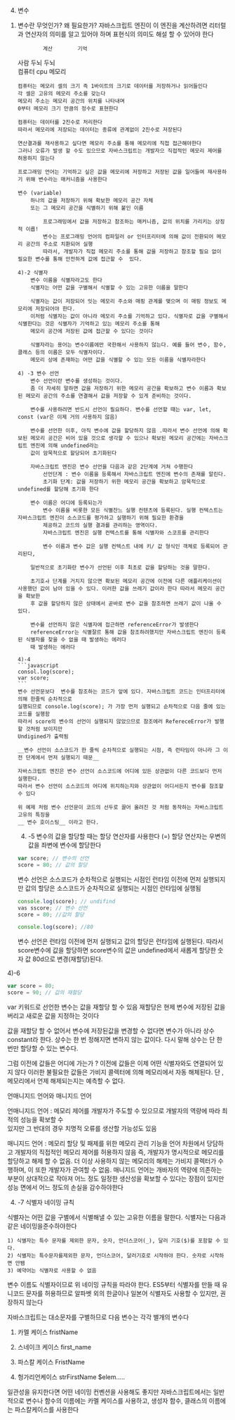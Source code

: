 4. 변수

1)  변수란 무엇인가? 왜 필요한가?
    자바스크립트 엔진이 이 엔진을 계산하려면 리터럴과 연산자의 의미를 알고 있어야 하며
    표현식의 의미도 해설 할 수 있어야 한다

                계산        기억

    사람 두뇌 두뇌  
    컴퓨터 cpu 메모리

        컴퓨터는 메모리 셀의 크기 즉 1바이트의 크기로 데이터를 저장하거나 읽어들인다
        각 셀은 고유의 메모리 주소를 갖는다
        메모리 주소는 메모리 공간의 위치를 나타내며
        0부터 메모리 크기 만큼의 정수로 표현한다

        컴퓨터는 데이터를 2진수로 처리한다
        따라서 메모리에 저장되는 데이터는 종류에 관계없이 2진수로 저장된다

        연산결과를 재사용하고 싶다면 메모리 주소를 통해 메모리에 직접 접근해야한다
        그러나 오류가 발생 할 수도 있으므로 자바스크립트는 개발자으 직접적인 메모리 제어를 허용하지 않는다

        프로그래밍 언어는 기억하고 싶은 값을 메모리에 저장하고 저장된 값을 일어들여 재사용하기 위해 변수라는 매커니즘을 사용한다

        변수 (variable)
            하나의 값을 저장하기 위해 확보한 메모리 공간 자체
            또는 그 메모리 공간을 식별하기 위해 붙인 이름

                프로그래밍에서 값을 저장하고 참조하는 매커니즘, 값의 위치를 가리키는 상징적 이릅!
                변수는 프로그래밍 언어의 컴파일러 or 인터프리터에 의해 값이 전환되어 메모리 공간의 주소로 치환되어 실행
                따라서, 개발자가 직접 메모리 주소를 통해 값을 저장하고 참조할 필요 없이 필요한 변수를 통해 안전하게 값에 접근할 수  있다.

        4)-2 식별자
            변수 이름을 식별자라고도 한다
            식별자는 어떤 값을 구별해서 식별할 수 있는 고유한 이름을 말한다

            식별자는 값이 저장되어 잇는 메모리 주소와 매핑 관계를 맺으며 이 매핑 정보도 메모리에 저장되어야 한다.
            이처럼 식별자는 값이 아니라 메모리 주소를 기억하고 있다. 식별자로 값을 구별해서 식별한다는 것은 식별자가 기억하고 있는 메모리 주소를 통해
            메모리 공간에 저장된 값에 접근할 수 있다는 것이다

            식별자라는 용어는 변수이름에만 국한해서 사용하지 않는다. 예를 들어 변수, 함수, 클래스 등의 이름은 모두 식별자이다.
            메모리 상에 존재하는 어떤 값을 식별할 수 있는 모든 이름을 식별자라한다

        4) -3 변수 선언
            변수 선언이란 변수를 생성하는 것이다.
            좀 더 자세히 말하면 값을 저장하기 위한 메모리 공간을 확보하고 변수 이름과 확보된 메모리 공간의 주소를 연결해서 값을 저장할 수 있게 준비하는 것이다.

            변수를 사용하려면 반드시 선언이 필요하다. 변수를 선언할 때는 var, let, const (var은 이제 거의 사용하지 않음)

            변수를 선언한 이후, 아직 변수에 값을 할당하지 않음 .따라서 변수 선언에 의해 확보된 메모리 공간은 비어 있을 것으로 생각할 수 있으나 확보된 메모리 공간에는 자바스크립트 엔진에 의해 undefined라는
            값이 암묵적으로 할당되어 초기화된다

            자바스크립트 엔진은 변수 선언을 다음과 같은 2단계에 거쳐 수행한다
                선언단계 : 변수 이름을 등록해서 자바스크립트 엔진에 변수의 존재를 알린다.
                초기화 단계: 값을 저장하기 위한 메모리 공간을 확보하고 암묵적으로 undefined를 할당해 초기화 한다

            변수 이름은 어디에 등록되는가
                변수 이름을 비롯한 모든 식별잔느 실행 컨텐츠에 등록된다. 실행 컨텍스트는 자바스크립트 엔진이 소스코드를 평가하고 실행하기 위해 필요한 환경을
                제공하고 코드의 실행 결과를 관리하는 영역이다.
                자바스크립트 엔진은 실행 컨텍스트를 통해 식별자와 스코프를 관리한다

                변수 이름과 변수 값은 실행 컨텍스트 내에 키/ 값 형식인 객체로 등록되어 관리된다,

            일반적으로 초기화란 변수가 선언된 이후 최초로 값을 할당하는 것을 말한다.

            초기호ㅘ 단계를 거치지 않으면 확보된 메모리 공간에 이전에 다른 애플리케이션이 사용했던 값이 남아 있을 수 있다. 이러한 값을 쓰레기 값이라 한다 따라서 메모리 공간을 확보한
            후 값을 할당하지 않은 상태에서 곧바로 변수 값을 참조하면 쓰레기 값이 나올 수 있다.

            변수를 선언하지 않은 식별자에 접근하면 referenceError가 발생한다
            referenceError는 식별잘르 통해 값을 참조하려했지만 자바스크립트 엔진이 등록된 식별자를 찾을 수 없을 때 발생하는 에러다
            때 발생하는 에러다

        4)-4
        ```javascript
        consol.log(score);
        var score;
        ```
        변수 선언문보다  변수를 참조하는 코드가 앞에 있다. 자바스크립트 코드는 인터프리터에 의해 한줄씩 순차적으로
        실행되므로 console.log(score); 가 가장 먼저 실행되고 순차적으로 다음 줄에 있는 코드를 실행함
        따라서 score의 변수의 선언이 실행되지 않았으므로 참조에러 RefereceError가 발행할 것처럼 보이지만
        Undigined가 출력됨

        __변수 선언이 소스코드가 한 줄씩 순차적으로 실행되는 시점, 즉 런타임이 아니라 그 이전 단계에서 먼저 실행되기 때문__

        자바스크립트 엔진은 변수 선언이 소스코드에 어디에 있든 상관없이 다른 코드보다 먼저 실행한다.
        따라서 변수 선언이 소스코드의 어디에 위치하는지와 상관없이 어디서든지 변수를 참조할 수 있다

        위 예제 처럼 변수 선언문이 코드의 선두로 끌어 올려진 것 처럼 동작하는 자바스크립트 고유의 특징을
        __ 변수 호이스팅__ 이라고 한다.

    4. -5
       변수의 값을 할당할 때는 할당 연산자를 사용한다 (=)
       할당 연산자는 우변의 값을 좌변에 변수에 할당한다

    ```javascript
    var score; // 변수의 선언
    score = 80; // 값의 할당
    ```

    변수 선언은 소스코드가 순차적으로 실행되는 시점인 런타임 이전에 먼저 실행되지만 값의 할당은 소스코드가 순차적으로 실행되는 시점인 런타임에 실행됨

    ```javascript
    console.log(score); // undifind
    vas sscore; // 변수 선언
    score = 80; //값의 할당

    console.log(score); //80

    ```

    변수 선언은 런타임 이전에 먼저 실행되고 값의 할당은 런타임에 실행된다. 따라서 score변수에 값을 할당하면
    score변수의 값은 undefined에서 새롭게 할당한 숫자 값 80d으로 변경(재할당)된다.

4)-6

```javascript
var score = 80;
score = 90; // 값의 재할당
```

var 키워드로 선언한 변수는 값을 재할당 할 수 있음
재할당은 현제 변수에 저장된 값을 버리고 새로운 값을 지정하는 것이다

값을 재할당 할 수 없어서 변수에 저장된값을 변경할 수 없다면 변수가 아니라 상수constant라 한다.
상수는 한 번 정해지면 변하지 않는 값이다. 다시 말해 상수는 단 한 번만 할당할 수 있는 변수다.

그럼 이전에 값들은 어디에 가는가 ?
이전에 값들은 이제 어떤 식별자와도 연결되어 있지 않다 이러한 불필요한 값들은 가비지 콜렉터에 의해
메모리에서 자동 해체된다. 단 , 메모리에서 언제 해제되는지는 예측할 수 없다.

언매니지드 언어와 매니지드 언어

언매니지드 언어 : 메모리 제어를 개발자가 주도할 수 있으므로 개발자의 역량에 따라 최적의 성능을 확보할 수  
 있지만 그 반대의 경우 치명적 오류를 생산할 가능성도 있음

매니지드 언어 : 메모리 할당 및 패제를 위한 메모리 관리 기능을 언어 차원에서 당담하고 개발자의 직접적인 메모리 제어를 허용하지 않음 즉, 개발자가 명시적으로 메모리를 할당하고 해제 할 수 없음.
더 이상 사용하지 않는 메모리의 해제는 가비지 콜렉터가 수행하며, 이 또한 개발자가 관여할 수 없음. 매니지드 언어는 개바자의 역량에 의존하는 부분이 상대적으로 작아져 어느 정도 일정한 생산성을 확보할 수 있다는 장점이 있지만 성능 면에서 어느 정도의 손실을 감수하야한다

4. -7 식별자 네이밍 규칙

식별자는 어떤 값을 구별에서 식별해낼 수 있는 고유한 이름을 말한다. 식별자는 다음과 같은 네이밍을준수하야한다

    1) 식별자는 특수 문자를 제외한 문자, 숫자, 언더스코어(_), 달러 기호($)를 포함할 수 있다.
    2) 식별자는 특수문자를제외한 문자, 언더스코어, 달러기호로 시작하야 한다. 숫자로 시작하면 안됌
    3) 예약어는 식별자로 사용할 수 없음

변수 이름도 식별자이므로 위 네이밍 규칙을 따라야 한다.
ES5부터 식별자를 만들 때 유니코드 문자를 허용하므로 알파벳 외의 한글이나 일본어 식별자도 사용할 수 있지만,
권장하지 않는다

자바스크립트는 대소문자를 구별하므로 다음 변수는 각각 별개의 변수다

1. 카멜 케이스
   fristName

2. 스네이크 케이스
   first_name
3. 파스칼 케이스
   FristName
4. 헝가리언케이스
   strFirstName
   $elem.....

일관성을 유지한다면 어떤 네이밍 컨벤션을 사용해도 좋지만 자바스크립트에서는 일반적으로 변수나 함수의
이름에는 카멜 케이스를 사용하고, 생성자 함수, 클래스의 이름에는 파스칼케이스를 사용한다
